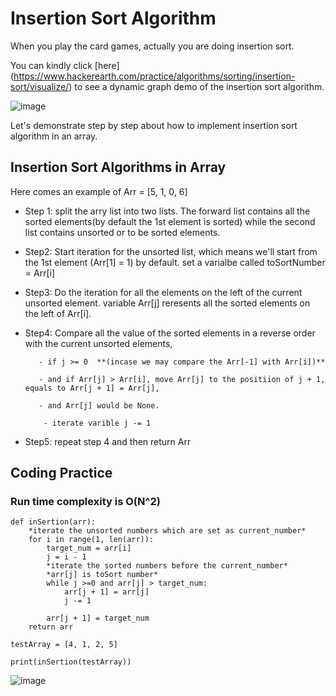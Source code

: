 # Insertion Sort Algorithm
When you play the card games, actually you are doing insertion sort.

You can kindly click [here] (https://www.hackerearth.com/practice/algorithms/sorting/insertion-sort/visualize/) to see a dynamic graph demo of the insertion sort algorithm.


![image](https://user-images.githubusercontent.com/69109871/149294730-00cbc348-15f7-47e2-987d-d79a4558b95f.png)

Let's demonstrate step by step about how to implement insertion sort algorithm in an array.
## Insertion Sort Algorithms in Array

Here comes an example of Arr = [5, 1, 0, 6]

- Step 1: split the arry list into two lists. The forward list contains all the sorted elements(by default the 1st element is sorted) while the second list contains unsorted or to be sorted elements.

- Step2: Start iteration for the unsorted list, which means we'll start from the 1st element (Arr[1] = 1) by default.
    set a varialbe called toSortNumber = Arr[i]
    
- Step3: Do the iteration for all the elements on the left of the current unsorted element.
    variable Arr[j] reresents all the sorted elements on the left of Arr[i].
    
- Step4: Compare all the value of the sorted elements in a reverse order with the current unsorted elements,
 
         - if j >= 0  **(incase we may compare the Arr[-1] with Arr[i])** 
 
         - and if Arr[j] > Arr[i], move Arr[j] to the positiion of j + 1, equals to Arr[j + 1] = Arr[j], 
 
         - and Arr[j] would be None.
          
          - iterate varible j -= 1
      
- Step5: repeat step 4 and then return Arr

## Coding Practice
### Run time complexity is O(N^2)
```
def inSertion(arr):
    *iterate the unsorted numbers which are set as current_number*
    for i in range(1, len(arr)):
        target_num = arr[i]
        j = i - 1
        *iterate the sorted numbers before the current_number*
        *arr[j] is toSort number*
        while j >=0 and arr[j] > target_num:
            arr[j + 1] = arr[j]
            j -= 1
            
        arr[j + 1] = target_num
    return arr

testArray = [4, 1, 2, 5]

print(inSertion(testArray))

```
![image](https://user-images.githubusercontent.com/69109871/149334897-3c1e81cc-a3c6-44fb-a08c-263f5eca735f.png)



